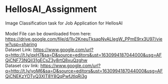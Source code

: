 # HellosAI_Assignment
Image Classification task for Job Application for HellosAI
<br>
<br>
Model File can be downloaded from here: https://drive.google.com/file/d/1lv2KneuTksapNvALIegW_PPmE9rx3U97/view?usp=sharing<br>
Dataset Link: https://www.google.com/url?q=http://t.ly/qxH7&sa=D&source=editors&ust=1630994187044000&usg=AFQjCNF73NQjI31gECsZ3y8rtQ8xuQzghw<br>
Dataset csv link: https://www.google.com/url?q=http://t.ly/yoM6&sa=D&source=editors&ust=1630994187044000&usg=AFQjCNEKzYDTyQ3XlT8Y8QqPwfJtlqRi3g
